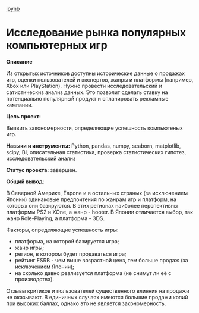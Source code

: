 [ipynb](https://github.com/LarisaChekanova/yandex_practicum/blob/main/Popular%20computer%20games/popular%20games.ipynb)

# Исследование рынка популярных компьютерных игр

**Описание**

Из открытых источников доступны исторические данные о продажах игр, оценки пользователей и экспертов, жанры и платформы (например, Xbox или PlayStation). 
Нужно провести исследовательский и сатистическиз анализ данных. Это позволит сделать ставку на потенциально популярный продукт и спланировать рекламные кампании. 

**Цель проект:**

Выявить закономерности, определяющие успешность компьютеных игр.

**Навыки и инструменты:**
Python, pandas, numpy, seaborn, matplotlib, scipy, BI, описательная статистика, проверка статистических гипотез, исследовательский анализ

**Статус проекта:** завершен.

**Общий вывод:**

В Северной Америке, Европе и в остальных страных (за исключением Японии) одинаковые предпочтения по жанрам игр и платформ, на которых они базируются. В этих регионах наиболее перспективны платформы PS2 и XOne, а жанр - hooter.
В Японии отличается выбор, так жанр Role-Playing, а платформа - 3DS.

Факторы, определяющие успешность игры:
- платформа, на которой базируется игра;
- жанр игры;
- регион, в котором будет продаваться игра;
- рейтинг ESRB - чем выше возрастной ценз, тем больше продаж (за исключением Японии);
- на сколько давно реализуется платформа (не снимут ли её с производства).

Отзывы критиков и пользователей существенного влияния на продажи не оказывают. В единичных случаях имеются большие продажи копий при высоких баллах, однако это не является закономерность.
